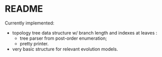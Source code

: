 # README #

Currently implemented:
* topology tree data structure w/ branch length and indexes at leaves :
    * tree parser from post-order enumeration;
    * pretty printer.
* very basic structure for relevant evolution models.

